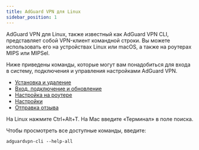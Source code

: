 ```yaml
---
title: AdGuard VPN для Linux
sidebar_position: 1
---
```


AdGuard VPN для Linux, также известный как AdGuard VPN CLI, представляет собой VPN-клиент командной строки. Вы можете использовать его на устройствах Linux или macOS, а также на роутерах MIPS или MIPSel.

Ниже приведены команды, которые могут вам понадобиться для входа в систему, подключения и управления настройками AdGuard VPN.

- [Установка и удаление](/adguard-vpn-for-linux/installation)
- [Вход, подключение и обновление](/adguard-vpn-for-linux/login)
- [Настройка на роутере](/adguard-vpn-for-linux/setting-up-on-a-router)
- [Настройки](/adguard-vpn-for-linux/settings)
- [Отправка отзыва](/adguard-vpn-for-linux/feedback)

На Linux нажмите Ctrl+Alt+T. На Mac введите «Терминал» в поле поиска.

Чтобы просмотреть все доступные команды, введите:

```
adguardvpn-cli --help-all
```
